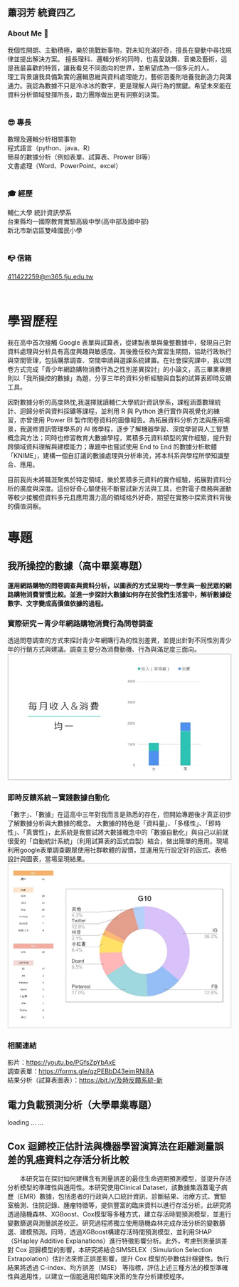 ## 蕭羽芳 統資四乙  
### About Me&nbsp;👀
我個性開朗、主動積極，樂於挑戰新事物，對未知充滿好奇，擅長在變動中尋找規律並提出解決方案。
擅長理科、邏輯分析的同時，也喜愛跳舞、音樂及藝術，這是我最喜歡的特質，讓我看見不同面向的世界，並希望成為一個多元的人。  
理工背景讓我具備紮實的邏輯思維與資料處理能力，藝術涵養則培養我創造力與溝通力。我認為數據不只是冷冰冰的數字，更是理解人與行為的關鍵。希望未來能在資料分析領域發揮所長，助力團隊做出更有洞察的決策。  
&nbsp;

### 😎&nbsp;專長
數理及邏輯分析相關事物  
程式語言（python、java、R）  
簡易的數據分析（例如表單、試算表、Prower BI等）  
文書處理（Word、PowerPoint、excel）  
&nbsp;

### 🎓&nbsp;經歷
輔仁大學 統計資訊學系  
台東縣均一國際教育實驗高級中學(高中部及國中部)  
新北市新店區雙峰國民小學  
&nbsp;

### 📭&nbsp;信箱
411422259@m365.fju.edu.tw  
    
&nbsp;

# 學習歷程
我在高中首次接觸 Google 表單與試算表，從建製表單與彙整數據中，發現自己對資料處理與分析具有高度興趣與敏感度。其後擔任校內實習生期間，協助行政執行與空間管理，包括購票調查、空間申請與選課系統建置。在社會探究課中，我以問卷方式完成「青少年網路購物消費行為之性別差異探討」的小論文，高三畢業專題則以「我所操控的數據」為題，分享三年的資料分析經驗與自製的試算表即時反饋工具。

因對數據分析的高度熱忱,我選擇就讀輔仁大學統計資訊學系，課程涵蓋數理統計、迴歸分析與資料採礦等課程，並利用 R 與 Python 進行實作與視覺化的練習，亦曾使用 Power BI 製作問卷資料的圖像報告。為拓展資料分析方法與應用場景，我選修資訊管理學系的 AI 微學程，逐步了解機器學習、深度學習與人工智慧概念與方法；同時也修習教育大數據學程，累積多元資料類型的實作經驗，提升對跨領域資料理解與建模能力；專題中也嘗試使用 End to End 的數據分析軟體「KNIME」，建構一個自訂議的數據處理與分析串流，將本科系與學程所學知識整合、應用。

目前我尚未將職涯聚焦於特定領域，樂於累積多元資料的實作經驗，拓展對資料分析的廣度與深度。這份好奇心驅使我不斷嘗試新方法與工具，也對電子商務與運動等較少接觸但資料多元且應用潛力高的領域格外好奇，期望在實務中探索資料背後的價值洞察。
&nbsp;
&nbsp;

# 專題
## 我所操控的數據（高中畢業專題）
#### 運用網路購物的問卷調查與資料分析，以圖表的方式呈現均一學生與一般民眾的網路購物消費習慣比較。並進一步探討大數據如何存在於我們生活當中，解析數據從數字、文字變成高價值依據的過程。
### 實際研究－青少年網路購物消費行為問卷調查
透過問卷調查的方式來探討青少年網購行為的性別差異，並提出針對不同性別青少年的行銷方式與建議。調查主要分為消費動機、行為與滿足度三面向。  
![image](https://github.com/Yufang0/Yufang0/blob/main/%E5%9C%96%E7%89%873.jpg)  

### 即時反饋系統－實踐數據自動化
「數字」、「數據」在這高中三年對我而言是熟悉的存在，但開始專題後才真正初步了解數據分析與大數據的概念。
大數據的特色是「資料量」、「多樣性」、「即時性」、「真實性」，此系統是我嘗試將大數據概念中的「數據自動化」與自己以前就很愛的「自動統計系統」（利用試算表的函式自製）結合，做出簡單的應用。現場利用google表單調查觀眾使用社群軟體的習慣，並運用先行設定好的函式、表格設計與圖表，當場呈現結果。  
![image](https://github.com/Yufang0/Yufang0/blob/main/%E5%9C%96%E7%89%872.jpg)

### 相關連結
影片：https://youtu.be/PGfsZpYbAxE  
調查表單：https://forms.gle/qzPEBbD43eimRNi8A  
結果分析（試算表圖表）：https://bit.ly/及時反饋系統-新
&nbsp;

## 電力負載預測分析（大學畢業專題）
loading ... ...
&nbsp;

## Cox 迴歸校正估計法與機器學習演算法在距離測量誤差的乳癌資料之存活分析比較
　　本研究旨在探討如何建構含有測量誤差的最佳生命週期預測模型，並提升存活分析模型的準確性與適用性。本研究使用Clinical Dataset，該數據集涵蓋電子病歷（EMR）數據，包括患者的行政與人口統計資訊、診斷結果、治療方式、實驗室檢測、住院記錄、腫瘤特徵等，提供豐富的臨床資料以進行存活分析。此研究將透過隨機森林、XGBoost、Cox模型等多種方式，建立存活時間預測模型，並進行變數篩選與測量誤差校正。研究過程將獨立使用隨機森林完成存活分析的變數篩選、建模預測。同時，透過XGBoost構建存活時間預測模型，並利用SHAP（SHapley Additive Explanations）進行特徵影響分析。此外，考慮到測量誤差對 Cox 迴歸模型的影響，本研究將結合SIMSELEX（Simulation Selection Extrapolation）估計法來修正誤差影響，提升 Cox 模型的參數估計穩健性。執行結果將透過 C-index、均方誤差（MSE） 等指標，評估上述三種方法的模型準確性與適用性，以建立一個能適用於臨床決策的生存分析建模程序。


<!--
**Yufang0/Yufang0** is a ✨ _special_ ✨ repository because its `README.md` (this file) appears on your GitHub profile.

Here are some ideas to get you started:

- 🔭 I’m currently working on ...
- 🌱 I’m currently learning ...
- 👯 I’m looking to collaborate on ...
- 🤔 I’m looking for help with ...
- 💬 Ask me about ...
- 📫 How to reach me: ...
- 😄 Pronouns: ...
- ⚡ Fun fact: ...
-->
